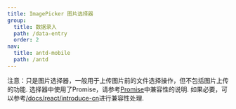 ```yaml
---
title: ImagePicker 图片选择器
group:
  title: 数据录入
  path: /data-entry
  order: 2
nav:
  title: antd-mobile
  path: /antd
---
```


注意：只是图片选择器，一般用于上传图片前的文件选择操作，但不包括图片上传的功能. 选择器中使用了Promise，请参考[Promise](https://developer.mozilla.org/zh-CN/docs/Web/JavaScript/Reference/Global_Objects/Promise)中兼容性的说明. 如果必要，可以参考[/docs/react/introduce-cn](/docs/react/introduce-cn)进行兼容性处理.

<code src="./demos/accept.tsx" />

<code src="./demos/custom.tsx" />

<code src="./demos/length.tsx" />

<code src="./demos/basic.tsx" />

<API/>
